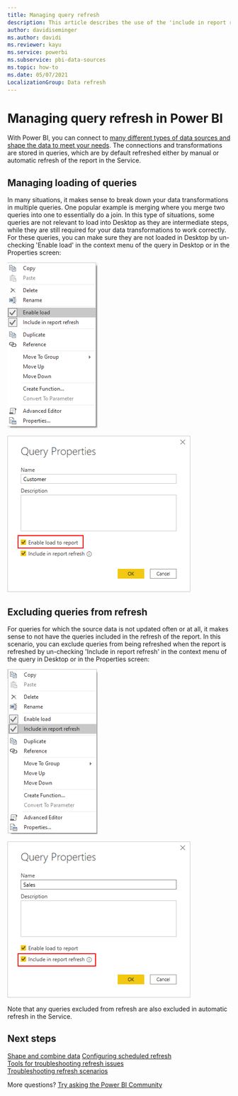 ```yaml
---
title: Managing query refresh
description: This article describes the use of the 'include in report refresh' option in Power BI.
author: davidiseminger
ms.author: davidi
ms.reviewer: kayu
ms.service: powerbi
ms.subservice: pbi-data-sources
ms.topic: how-to
ms.date: 05/07/2021
LocalizationGroup: Data refresh
---
```


# Managing query refresh in Power BI

With Power BI, you can connect to [many different types of data sources and shape the data to meet your needs](desktop-shape-and-combine-data.md).
The connections and transformations are stored in queries, which are by default refreshed either by manual or automatic refresh of the report in the Service.

## Managing loading of queries

In many situations, it makes sense to break down your data transformations in multiple queries. One popular example is merging where you merge two queries into one to essentially do a join. In this type of situations, some queries are not relevant to load into Desktop as they are intermediate steps, while they are still required for your data transformations to work correctly. For these queries, you can make sure they are not loaded in Desktop by un-checking 'Enable load' in the context menu of the query in Desktop or in the Properties screen:

![Screenshot of the query context menu, highlighting the 'Enable load' option.](media/refresh-include-in-report-refresh/enable-load-context-menu.png)

![Screenshot of the Query Properties dialog, highlighting the 'Enable load' option.](media/refresh-include-in-report-refresh/enable-load-properties-menu.png)

## Excluding queries from refresh

For queries for which the source data is not updated often or at all, it makes sense to not have the queries included in the refresh of the report. In this scenario, you can exclude queries from being refreshed when the report is refreshed by un-checking 'Include in report refresh' in the context menu of the query in Desktop or in the Properties screen:

![Screenshot of the query context menu, highlighting the 'Include in report refresh' option.](media/refresh-include-in-report-refresh/include-in-report-refresh-context-menu.png)

![Screenshot of the Query Properties dialog, highlighting the 'Include in report refresh' option.](media/refresh-include-in-report-refresh/include-in-report-refresh-properties-menu.png)

Note that any queries excluded from refresh are also excluded in automatic refresh in the Service.

## Next steps

[Shape and combine data](desktop-shape-and-combine-data.md)
[Configuring scheduled refresh](refresh-scheduled-refresh.md)  
[Tools for troubleshooting refresh issues](service-gateway-onprem-tshoot.md)  
[Troubleshooting refresh scenarios](refresh-troubleshooting-refresh-scenarios.md)  

More questions? [Try asking the Power BI Community](https://community.powerbi.com/)
